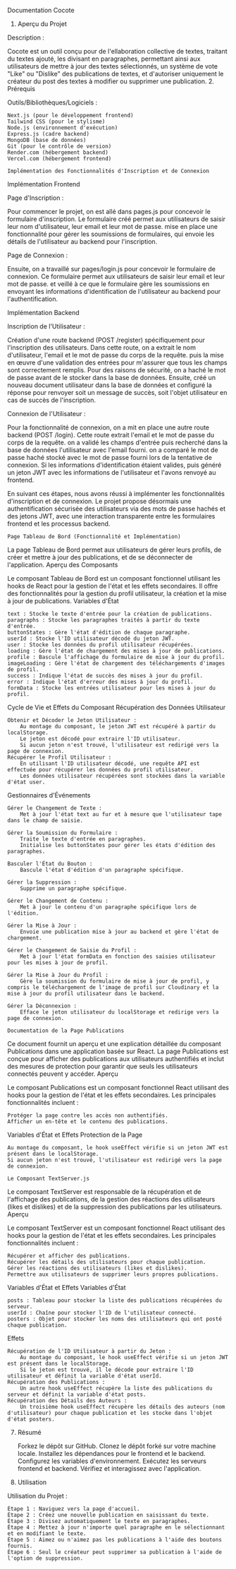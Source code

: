 Documentation Cocote
1. Aperçu du Projet

Description :

Cocote est un outil conçu pour de l'ellaboration collective de textes, traitant du textes ajouté, les divisant en paragraphes, permettant ainsi aux utilisateurs de mettre à jour des textes sélectionnés, un système de vote "Like" ou "Dislike" des publications de textes, et d'autoriser uniquement le créateur du post des textes à modifier ou supprimer une publication.
2. Prérequis

Outils/Bibliothèques/Logiciels :

    Next.js (pour le développement frontend)
    Tailwind CSS (pour le stylisme)
    Node.js (environnement d'exécution)
    Express.js (cadre backend)
    MongoDB (base de données)
    Git (pour le contrôle de version)
    Render.com (hébergement backend)
    Vercel.com (hébergement frontend)

    Implémentation des Fonctionnalités d'Inscription et de Connexion

Implémentation Frontend

Page d'Inscription :

Pour commencer le projet, on est allé dans pages.js pour concevoir le formulaire d'inscription. Le formulaire créé permet aux utilisateurs de saisir leur nom d'utilisateur, leur email et leur mot de passe. mise en place une fonctionnalité pour gérer les soumissions de formulaires, qui envoie les détails de l'utilisateur au backend pour l'inscription.

Page de Connexion :

Ensuite, on a travaillé sur pages/login.js pour concevoir le formulaire de connexion. Ce formulaire permet aux utilisateurs de saisir leur email et leur mot de passe. et veillé à ce que le formulaire gère les soumissions en envoyant les informations d'identification de l'utilisateur au backend pour l'authentification.

Implémentation Backend

Inscription de l'Utilisateur :

Création d'une route backend (POST /register) spécifiquement pour l'inscription des utilisateurs. Dans cette route, on a extrait le nom d'utilisateur, l'email et le mot de passe du corps de la requête. puis la mise en œuvre d'une validation des entrées pour m'assurer que tous les champs sont correctement remplis. Pour des raisons de sécurité, on a haché le mot de passe avant de le stocker dans la base de données. Ensuite, créé un nouveau document utilisateur dans la base de données et configuré la réponse pour renvoyer soit un message de succès, soit l'objet utilisateur en cas de succès de l'inscription.

Connexion de l'Utilisateur :

Pour la fonctionnalité de connexion, on a mit en place une autre route backend (POST /login). Cette route extrait l'email et le mot de passe du corps de la requête. on a validé les champs d'entrée puis recherché dans la base de données l'utilisateur avec l'email fourni. on a comparé le mot de passe haché stocké avec le mot de passe fourni lors de la tentative de connexion. Si les informations d'identification étaient valides, puis généré un jeton JWT avec les informations de l'utilisateur et l'avons renvoyé au frontend.

En suivant ces étapes, nous avons réussi à implémenter les fonctionnalités d'inscription et de connexion. Le projet propose désormais une authentification sécurisée des utilisateurs via des mots de passe hachés et des jetons JWT, avec une interaction transparente entre les formulaires frontend et les processus backend.

    Page Tableau de Bord (Fonctionnalité et Implémentation)

La page Tableau de Bord permet aux utilisateurs de gérer leurs profils, de créer et mettre à jour des publications, et de se déconnecter de l'application.
Aperçu des Composants

Le composant Tableau de Bord est un composant fonctionnel utilisant les hooks de React pour la gestion de l'état et les effets secondaires. Il offre des fonctionnalités pour la gestion du profil utilisateur, la création et la mise à jour de publications.
Variables d'État

    text : Stocke le texte d'entrée pour la création de publications.
    paragraphs : Stocke les paragraphes traités à partir du texte d'entrée.
    buttonStates : Gère l'état d'édition de chaque paragraphe.
    userId : Stocke l'ID utilisateur décodé du jeton JWT.
    user : Stocke les données du profil utilisateur récupérées.
    loading : Gère l'état de chargement des mises à jour de publications.
    profile : Bascule l'affichage du formulaire de mise à jour du profil.
    imageLoading : Gère l'état de chargement des téléchargements d'images de profil.
    success : Indique l'état de succès des mises à jour du profil.
    error : Indique l'état d'erreur des mises à jour du profil.
    formData : Stocke les entrées utilisateur pour les mises à jour du profil.

Cycle de Vie et Effets du Composant
Récupération des Données Utilisateur

    Obtenir et Décoder le Jeton Utilisateur :
        Au montage du composant, le jeton JWT est récupéré à partir du localStorage.
        Le jeton est décodé pour extraire l'ID utilisateur.
        Si aucun jeton n'est trouvé, l'utilisateur est redirigé vers la page de connexion.
    Récupérer le Profil Utilisateur :
        En utilisant l'ID utilisateur décodé, une requête API est effectuée pour récupérer les données du profil utilisateur.
        Les données utilisateur récupérées sont stockées dans la variable d'état user.

Gestionnaires d'Événements

    Gérer le Changement de Texte :
        Met à jour l'état text au fur et à mesure que l'utilisateur tape dans le champ de saisie.

    Gérer la Soumission du Formulaire :
        Traite le texte d'entrée en paragraphes.
        Initialise les buttonStates pour gérer les états d'édition des paragraphes.

    Basculer l'État du Bouton :
        Bascule l'état d'édition d'un paragraphe spécifique.

    Gérer la Suppression :
        Supprime un paragraphe spécifique.

    Gérer le Changement de Contenu :
        Met à jour le contenu d'un paragraphe spécifique lors de l'édition.

    Gérer la Mise à Jour :
        Envoie une publication mise à jour au backend et gère l'état de chargement.

    Gérer le Changement de Saisie du Profil :
        Met à jour l'état formData en fonction des saisies utilisateur pour les mises à jour de profil.

    Gérer la Mise à Jour du Profil :
        Gère la soumission du formulaire de mise à jour de profil, y compris le téléchargement de l'image de profil sur Cloudinary et la mise à jour du profil utilisateur dans le backend.

    Gérer la Déconnexion :
        Efface le jeton utilisateur du localStorage et redirige vers la page de connexion.

    Documentation de la Page Publications

Ce document fournit un aperçu et une explication détaillée du composant Publications dans une application basée sur React. La page Publications est conçue pour afficher des publications aux utilisateurs authentifiés et inclut des mesures de protection pour garantir que seuls les utilisateurs connectés peuvent y accéder.
Aperçu

Le composant Publications est un composant fonctionnel React utilisant des hooks pour la gestion de l'état et les effets secondaires. Les principales fonctionnalités incluent :

    Protéger la page contre les accès non authentifiés.
    Afficher un en-tête et le contenu des publications.

Variables d'État et Effets
Protection de la Page

    Au montage du composant, le hook useEffect vérifie si un jeton JWT est présent dans le localStorage.
    Si aucun jeton n'est trouvé, l'utilisateur est redirigé vers la page de connexion.

    Le Composant TextServer.js

Le composant TextServer est responsable de la récupération et de l'affichage des publications, de la gestion des réactions des utilisateurs (likes et dislikes) et de la suppression des publications par les utilisateurs.
Aperçu

Le composant TextServer est un composant fonctionnel React utilisant des hooks pour la gestion de l'état et les effets secondaires. Les principales fonctionnalités incluent :

    Récupérer et afficher des publications.
    Récupérer les détails des utilisateurs pour chaque publication.
    Gérer les réactions des utilisateurs (likes et dislikes).
    Permettre aux utilisateurs de supprimer leurs propres publications.

Variables d'État et Effets
Variables d'État

    posts : Tableau pour stocker la liste des publications récupérées du serveur.
    userId : Chaîne pour stocker l'ID de l'utilisateur connecté.
    posters : Objet pour stocker les noms des utilisateurs qui ont posté chaque publication.

Effets

    Récupération de l'ID Utilisateur à partir du Jeton :
        Au montage du composant, le hook useEffect vérifie si un jeton JWT est présent dans le localStorage.
        Si le jeton est trouvé, il le décode pour extraire l'ID utilisateur et définit la variable d'état userId.
    Récupération des Publications :
        Un autre hook useEffect récupère la liste des publications du serveur et définit la variable d'état posts.
    Récupération des Détails des Auteurs :
        Un troisième hook useEffect récupère les détails des auteurs (nom d'utilisateur) pour chaque publication et les stocke dans l'objet d'état posters.

7. Résumé

    Forkez le dépôt sur GitHub.
    Clonez le dépôt forké sur votre machine locale.
    Installez les dépendances pour le frontend et le backend.
    Configurez les variables d'environnement.
    Exécutez les serveurs frontend et backend.
    Vérifiez et interagissez avec l'application.

8. Utilisation

Utilisation du Projet :

    Étape 1 : Naviguez vers la page d'accueil.
    Étape 2 : Créez une nouvelle publication en saisissant du texte.
    Étape 3 : Divisez automatiquement le texte en paragraphes.
    Étape 4 : Mettez à jour n'importe quel paragraphe en le sélectionnant et en modifiant le texte.
    Étape 5 : Aimez ou n'aimez pas les publications à l'aide des boutons fournis.
    Étape 6 : Seul le créateur peut supprimer sa publication à l'aide de l'option de suppression.
